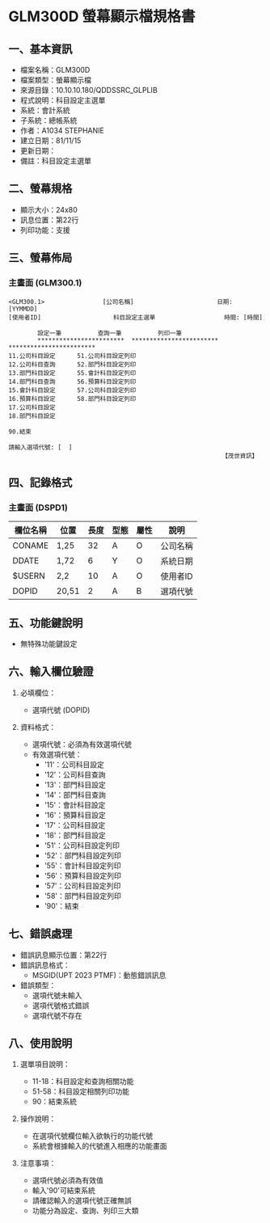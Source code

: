 # GLM300D 螢幕顯示檔規格書

## 一、基本資訊
- 檔案名稱：GLM300D
- 檔案類型：螢幕顯示檔
- 來源目錄：10.10.10.180/QDDSSRC_GLPLIB
- 程式說明：科目設定主選單
- 系統：會計系統
- 子系統：總帳系統
- 作者：A1034 STEPHANIE
- 建立日期：81/11/15
- 更新日期：
- 備註：科目設定主選單

## 二、螢幕規格
- 顯示大小：24x80
- 訊息位置：第22行
- 列印功能：支援

## 三、螢幕佈局

### 主畫面 (GLM300.1)
```
<GLM300.1>                [公司名稱]                       日期: [YYMMDD]
[使用者ID]                    科目設定主選單                   時間: [時間]

        設定一筆          查詢一筆          列印一筆
        ************************  ************************  ************************
11.公司科目設定      51.公司科目設定列印
12.公司科目查詢      52.部門科目設定列印
13.部門科目設定      55.會計科目設定列印
14.部門科目查詢      56.預算科目設定列印
15.會計科目設定      57.公司科目設定列印
16.預算科目設定      58.部門科目設定列印
17.公司科目設定
18.部門科目設定

90.結束

請輸入選項代號: [  ]
                                                           【茂世資訊】
```

## 四、記錄格式

### 主畫面 (DSPD1)
| 欄位名稱 | 位置 | 長度 | 型態 | 屬性 | 說明 |
|---------|------|------|------|------|------|
| CONAME | 1,25 | 32 | A | O | 公司名稱 |
| DDATE | 1,72 | 6 | Y | O | 系統日期 |
| $USERN | 2,2 | 10 | A | O | 使用者ID |
| DOPID | 20,51 | 2 | A | B | 選項代號 |

## 五、功能鍵說明
- 無特殊功能鍵設定

## 六、輸入欄位驗證
1. 必填欄位：
   - 選項代號 (DOPID)

2. 資料格式：
   - 選項代號：必須為有效選項代號
   - 有效選項代號：
     - '11'：公司科目設定
     - '12'：公司科目查詢
     - '13'：部門科目設定
     - '14'：部門科目查詢
     - '15'：會計科目設定
     - '16'：預算科目設定
     - '17'：公司科目設定
     - '18'：部門科目設定
     - '51'：公司科目設定列印
     - '52'：部門科目設定列印
     - '55'：會計科目設定列印
     - '56'：預算科目設定列印
     - '57'：公司科目設定列印
     - '58'：部門科目設定列印
     - '90'：結束

## 七、錯誤處理
- 錯誤訊息顯示位置：第22行
- 錯誤訊息格式：
  - MSGID(UPT 2023 PTMF)：動態錯誤訊息
- 錯誤類型：
  - 選項代號未輸入
  - 選項代號格式錯誤
  - 選項代號不存在

## 八、使用說明
1. 選單項目說明：
   - 11-18：科目設定和查詢相關功能
   - 51-58：科目設定相關列印功能
   - 90：結束系統

2. 操作說明：
   - 在選項代號欄位輸入欲執行的功能代號
   - 系統會根據輸入的代號進入相應的功能畫面

3. 注意事項：
   - 選項代號必須為有效值
   - 輸入'90'可結束系統
   - 請確認輸入的選項代號正確無誤
   - 功能分為設定、查詢、列印三大類 